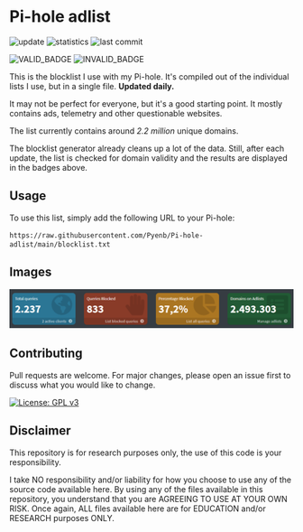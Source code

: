 # Pi-hole adlist

![update](https://github.com/Pyenb/Pi-hole-adlist/actions/workflows/generate.yml/badge.svg)
![statistics](https://github.com/Pyenb/Pi-hole-adlist/actions/workflows/statistics.yml/badge.svg)
![last commit](https://img.shields.io/github/last-commit/Pyenb/Pi-hole-adlist)

![VALID_BADGE](https://img.shields.io/badge/Valid-99.974%25-green)
![INVALID_BADGE](https://img.shields.io/badge/Invalid-0.026%25-red)

This is the blocklist I use with my Pi-hole. It's compiled out of the individual lists I use, but in a single file. **Updated daily.**

It may not be perfect for everyone, but it's a good starting point. It mostly contains ads, telemetry and other questionable websites.

The list currently contains around *2.2 million* unique domains.

The blocklist generator already cleans up a lot of the data. Still, after each update, the list is checked for domain validity and the results are displayed in the badges above.

## Usage

To use this list, simply add the following URL to your Pi-hole:

```text
https://raw.githubusercontent.com/Pyenb/Pi-hole-adlist/main/blocklist.txt
```

## Images

![Pi-hole dashboard](images/pic.png)

## Contributing

Pull requests are welcome. For major changes, please open an issue first to discuss what you would like to change.

[![License: GPL v3](https://img.shields.io/badge/License-GPLv3-blue.svg)](https://www.gnu.org/licenses/gpl-3.0)

## Disclaimer

This repository is for research purposes only, the use of this code is your responsibility.

I take NO responsibility and/or liability for how you choose to use any of the source code available here. By using any of the files available in this repository, you understand that you are AGREEING TO USE AT YOUR OWN RISK. Once again, ALL files available here are for EDUCATION and/or RESEARCH purposes ONLY.
